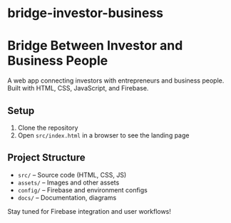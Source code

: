 # bridge-investor-business
# Bridge Between Investor and Business People

A web app connecting investors with entrepreneurs and business people. Built with HTML, CSS, JavaScript, and Firebase.

## Setup

1. Clone the repository
2. Open `src/index.html` in a browser to see the landing page

## Project Structure

- `src/` – Source code (HTML, CSS, JS)
- `assets/` – Images and other assets
- `config/` – Firebase and environment configs
- `docs/` – Documentation, diagrams

Stay tuned for Firebase integration and user workflows!
